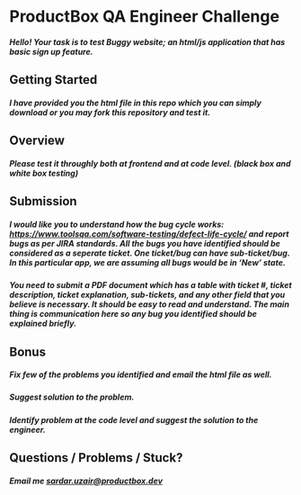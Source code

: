# ProductBox QA Engineer Challenge

##### Hello! Your task is to test Buggy website; an html/js application that has basic sign up feature.

## Getting Started

##### I have provided you the html file in this repo which you can simply download or you may fork this repository and test it.

## Overview

##### Please test it throughly both at frontend and at code level. (black box and white box testing)

## Submission

##### I would like you to understand how the bug cycle works: https://www.toolsqa.com/software-testing/defect-life-cycle/ and report bugs as per JIRA standards. All the bugs you have identified should be considered as a seperate ticket. One ticket/bug can have sub-ticket/bug. In this particular app, we are assuming all bugs would be in ‘New’ state.

##### You need to submit a PDF document which has a table with ticket #, ticket description, ticket explanation, sub-tickets, and any other field that you believe is necessary. It should be easy to read and understand. The main thing is communication here so any bug you identified should be explained briefly.

## Bonus

  ##### Fix few of the problems you identified and email the html file as well.
  ##### Suggest solution to the problem.
  ##### Identify problem at the code level and suggest the solution to the engineer.

## Questions / Problems / Stuck?

##### Email me sardar.uzair@productbox.dev

